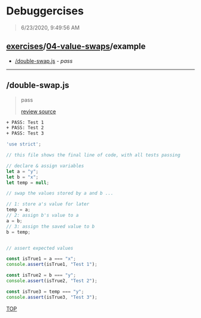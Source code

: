 # Debuggercises 

> 6/23/2020, 9:49:56 AM 

## [exercises](../../README.md)/[04-value-swaps](../README.md)/example 

- [/double-swap.js](#double-swapjs) - _pass_ 
---

## /double-swap.js 

> pass 
>
> [review source](../../../exercises/04-value-swaps/example/double-swap.js)

```txt
+ PASS: Test 1
+ PASS: Test 2
+ PASS: Test 3
```

```js
'use strict';

// this file shows the final line of code, with all tests passing

// declare & assign variables
let a = "y";
let b = "x";
let temp = null;

// swap the values stored by a and b ...

// 1: store a's value for later
temp = a;
// 2: assign b's value to a
a = b;
// 3: assign the saved value to b
b = temp;


// assert expected values

const isTrue1 = a === "x";
console.assert(isTrue1, "Test 1");

const isTrue2 = b === "y";
console.assert(isTrue2, "Test 2");

const isTrue3 = temp === "y";
console.assert(isTrue3, "Test 3");

```

[TOP](#debuggercises)

